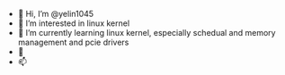 - 👋 Hi, I’m @yelin1045
- 👀 I’m interested in linux kernel
- 🌱 I’m currently learning linux kernel,  especially schedual and memory management and pcie drivers
- 💞️ 
- 📫 

<!---
yelin1045/yelin1045 is a ✨ special ✨ repository because its `README.md` (this file) appears on your GitHub profile.
You can click the Preview link to take a look at your changes.
--->
